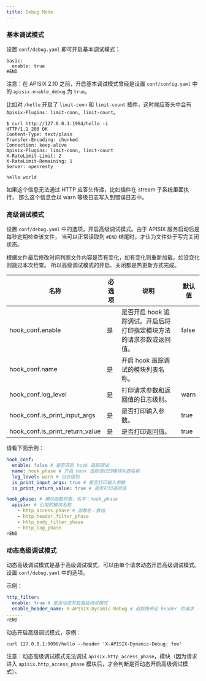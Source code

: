 ```yaml
---
title: Debug Mode
---
```


<!--
#
# Licensed to the Apache Software Foundation (ASF) under one or more
# contributor license agreements.  See the NOTICE file distributed with
# this work for additional information regarding copyright ownership.
# The ASF licenses this file to You under the Apache License, Version 2.0
# (the "License"); you may not use this file except in compliance with
# the License.  You may obtain a copy of the License at
#
#     http://www.apache.org/licenses/LICENSE-2.0
#
# Unless required by applicable law or agreed to in writing, software
# distributed under the License is distributed on an "AS IS" BASIS,
# WITHOUT WARRANTIES OR CONDITIONS OF ANY KIND, either express or implied.
# See the License for the specific language governing permissions and
# limitations under the License.
#
-->

### 基本调试模式

设置 `conf/debug.yaml` 即可开启基本调试模式：

```
basic:
  enable: true
#END
```

注意：在 APISIX 2.10 之前，开启基本调试模式曾经是设置 `conf/config.yaml` 中的 `apisix.enable_debug` 为 `true`。

比如对 `/hello` 开启了 `limit-conn` 和 `limit-count` 插件，这时候应答头中会有 `Apisix-Plugins: limit-conn, limit-count`。

```shell
$ curl http://127.0.0.1:1984/hello -i
HTTP/1.1 200 OK
Content-Type: text/plain
Transfer-Encoding: chunked
Connection: keep-alive
Apisix-Plugins: limit-conn, limit-count
X-RateLimit-Limit: 2
X-RateLimit-Remaining: 1
Server: openresty

hello world
```

如果这个信息无法通过 HTTP 应答头传递，比如插件在 stream 子系统里面执行，
那么这个信息会以 warn 等级日志写入到错误日志中。

### 高级调试模式

设置 `conf/debug.yaml` 中的选项，开启高级调试模式。由于 APISIX 服务启动后是每秒定期检查该文件，
当可以正常读取到 `#END` 结尾时，才认为文件处于写完关闭状态。

根据文件最后修改时间判断文件内容是否有变化，如有变化则重新加载，如没变化则跳过本次检查。
所以高级调试模式的开启、关闭都是热更新方式完成。

| 名称                             | 必选项 | 说明                                                          | 默认值 |
| ------------------------------- | ------ | ------------------------------------------------------------- | ------ |
| hook_conf.enable                | 是     | 是否开启 hook 追踪调试。开启后将打印指定模块方法的请求参数或返回值。 | false  |
| hook_conf.name                  | 是     | 开启 hook 追踪调试的模块列表名称。                               |        |
| hook_conf.log_level             | 是     | 打印请求参数和返回值的日志级别。                                  | warn   |
| hook_conf.is_print_input_args   | 是     | 是否打印输入参数。                                              | true   |
| hook_conf.is_print_return_value | 是     | 是否打印返回值。                                                | true   |

请看下面示例：

```yaml
hook_conf:
  enable: false # 是否开启 hook 追踪调试
  name: hook_phase # 开启 hook 追踪调试的模块列表名称
  log_level: warn # 日志级别
  is_print_input_args: true # 是否打印输入参数
  is_print_return_value: true # 是否打印返回值

hook_phase: # 模块函数列表，名字：hook_phase
  apisix: # 引用的模块名称
    - http_access_phase # 函数名：数组
    - http_header_filter_phase
    - http_body_filter_phase
    - http_log_phase
#END
```

### 动态高级调试模式

动态高级调试模式是基于高级调试模式，可以由单个请求动态开启高级调试模式。设置 `conf/debug.yaml` 中的选项。

示例：

```yaml
http_filter:
  enable: true # 是否动态开启高级调试模式
  enable_header_name: X-APISIX-Dynamic-Debug # 追踪携带此 header 的请求
......
#END
```

动态开启高级调试模式，示例：

```shell
curl 127.0.0.1:9090/hello --header 'X-APISIX-Dynamic-Debug: foo'
```

注意：动态高级调试模式无法调试 `apisix.http_access_phase`，模块（因为请求进入 `apisix.http_access_phase` 模块后，才会判断是否动态开启高级调试模式）。
